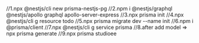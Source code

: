 //1.npx @nestjs/cli new prisma-nestjs-pg
//2.npm i @nestjs/graphql @nestjs/apollo graphql apollo-server-express
//3.npx prisma init
//4.npx @nestjs/cli g resource todo
//5.npx prisma migrate dev --name init
//6.npm i @prisma/client
//7.npx @nestjs/cli g service prisma
//8.after add model => npx prisma generate
//9.npx prisma studioee
